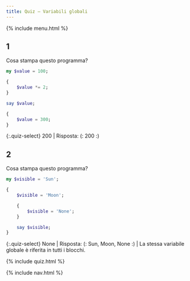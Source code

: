 ```yaml
---
title: Quiz — Variabili globali
---
```


{% include menu.html %}

## 1

Cosa stampa questo programma?

```raku
my $value = 100;

{
    $value *= 2;
}

say $value;

{
    $value = 300;
}
```

{:.quiz-select}
200 | Risposta: (: 200 :)

## 2

Cosa stampa questo programma?

```raku
my $visible = 'Sun';

{
    $visible = 'Moon';

    {
        $visible = 'None';
    }

    say $visible;
}
```

{:.quiz-select}
None | Risposta: (: Sun, Moon, None :) | La stessa variabile globale è riferita in tutti i blocchi.

{% include quiz.html %}

{% include nav.html %}